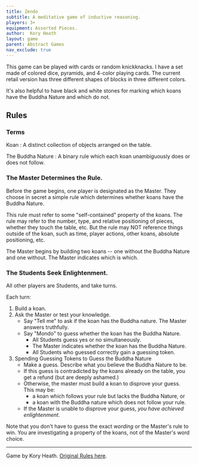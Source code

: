 ```yaml
---
title: Zendo
subtitle: A meditative game of inductive reasoning.
players: 3+
equipment: Assorted Pieces.
author:  Kory Heath
layout: game
parent: Abstract Games
nav_exclude: true
---
```


This game can be played with cards or random knickknacks.
I have a set made of colored dice, pyramids, and 4-color playing cards.
The current retail version has three different shapes of blocks in three different colors.

It's also helpful to have black and white stones for marking which koans have the Buddha Nature and which do not.



## Rules

### Terms

Koan
: A  distinct collection of objects arranged on the table.

The Buddha Nature
: A binary rule which each koan unambiguously does or does not follow.

### The Master Determines the Rule.

Before the game begins,
one player is designated as the Master.
They choose in secret a simple rule which 
determines whether koans have the Buddha Nature.

This rule must refer to some "self-contained" property of the koans.
The rule may refer to the number, type, and relative positioning of pieces, whether they touch the table, etc.
But the rule may NOT reference things outside of the koan, such as time, player actions, other koans, absolute positioning, etc.

The Master begins by building two koans --
one without the Buddha Nature and one without.
The Master indicates which is which.


### The Students Seek Enlightenment.

All other players are Students, and take turns.

Each turn:
1. Build a koan. 
2. Ask the Master or test your knowledge.
	- Say "Tell me" to ask if the koan has the Buddha nature. The Master answers truthfully.
	- Say "Mondo" to guess whether the koan has the Buddha Nature.
		- All Students guess yes or no simultaneously.
		- The Master indicates whether the koan has the Buddha Nature.
		- All Students who guessed correctly gain a guessing token.
3. Spending Guessing Tokens to Guess the Buddha Nature
	- Make a guess. Describe what you believe the Buddha Nature to be.
	- If this guess is contradicted by the koans already on the table, you get a refund (but are deeply ashamed.)
	- Otherwise, the master must build a koan to disprove your guess. This may be: 
		- a koan which follows your rule but lacks the Buddha Nature, or
		- a koan with the Buddha nature which does not follow your rule.
	- If the Master is unable to disprove your guess, *you have achieved enlightenment*.


Note that you don't have to guess the exact *wording* or the Master's rule to win.
You are investigating a property of the koans, not of the Master's word choice.


---

Game by Kory Heath. [Original Rules here](https://www.looneylabs.com/rules/zendo).
